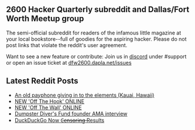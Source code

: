 ## 2600 Hacker Quarterly subreddit and Dallas/Fort Worth Meetup group
The semi-official subreddit for readers of the infamous little magazine at your local bookstore--full of goodies for the aspiring hacker. Please do not post links that violate the reddit's user agreement.

Want to see a new feature or contribute: 
Join us in [discord](https://dfw2600.dapla.net/chat) under #support or open an issue ticket at [dfw2600.dapla.net/issues](https://dfw2600.dapla.net/issues)

## Latest Reddit Posts
<!-- BLOG-POST-LIST:START -->
- [An old payphone giving in to the elements (Kauai, Hawaii)](https://www.reddit.com/r/2600/comments/tguxxv/an_old_payphone_giving_in_to_the_elements_kauai/)
- [NEW 'Off The Hook' ONLINE](https://2600.com/hook/16-03-2022)
- [NEW 'Off The Wall' ONLINE](https://2600.com/wall/15-03-2022)
- [Dumpster Diver's Fund founder AMA interview](https://www.reddit.com/r/2600/comments/texcy9/dumpster_divers_fund_founder_ama_interview/)
- [DuckDuckGo Now C̶e̶n̶s̶o̶r̶i̶n̶g̶ Results](https://www.reddit.com/r/2600/comments/tedrpu/duckduckgo_now_censoring_results/)
<!-- BLOG-POST-LIST:END -->
